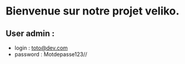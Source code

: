 # Bienvenue sur notre projet veliko.
## User admin :
- login : toto@dev.com
- password : Motdepasse123//

